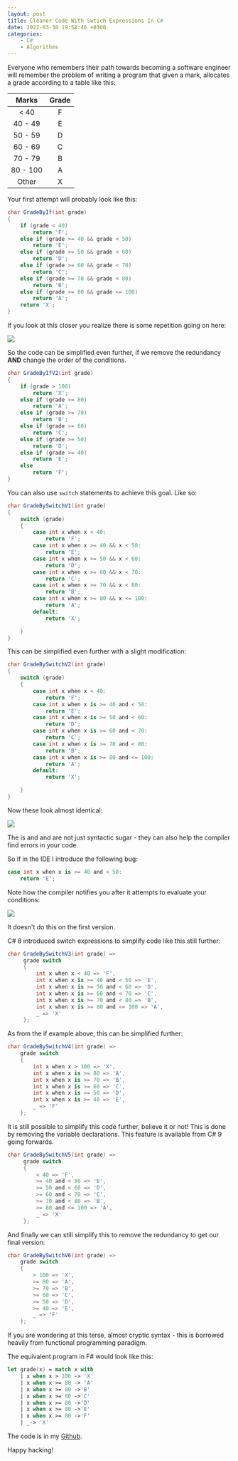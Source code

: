 ```yaml
---
layout: post
title: Cleaner Code With Swtich Expressions In C#
date: 2022-03-30 19:58:46 +0300
categories:
    - C#
    - Algorithms
---
```

Everyone who remembers their path towards becoming a software engineer will remember the problem of writing a program that given a mark, allocates a grade according to a table like this:

| Marks | Grade |
|:-------:|:-------:|
| < 40   | F     |
| 40 - 49   | E     |
| 50 - 59   | D     |
| 60 - 69   | C     |
| 70 - 79   | B     |
| 80 - 100   | A     |
| Other  | X     |

Your first attempt will probably look like this:

```csharp
char GradeByIf(int grade)
{
    if (grade < 40)
        return 'F';
    else if (grade >= 40 && grade < 50)
        return 'E';
    else if (grade >= 50 && grade < 60)
        return 'D';
    else if (grade >= 60 && grade < 70)
        return 'C';
    else if (grade >= 70 && grade < 80)
        return 'B';
    else if (grade >= 80 && grade <= 100)
        return 'A';
    return 'X';
}
```

If you look at this closer you realize there is some repetition going on here:

![](../images/2022/03/Repeat.png)

So the code can be simplified even further, if we remove the redundancy **AND** change the order of the conditions.

```csharp
char GradeByIfV2(int grade)
{
    if (grade > 100)
        return 'X';
    else if (grade >= 80)
        return 'A';
    else if (grade >= 70)
        return 'B';
    else if (grade >= 60)
        return 'C';
    else if (grade >= 50)
        return 'D';
    else if (grade >= 40)
        return 'E';
    else
        return 'F';
}
```

You can also use `switch` statements to achieve this goal. Like so:

```csharp
char GradeBySwitchV1(int grade)
{
    switch (grade)
    {
        case int x when x < 40:
            return 'F';
        case int x when x >= 40 && x < 50:
            return 'E';
        case int x when x >= 50 && x < 60:
            return 'D';
        case int x when x >= 60 && x < 70:
            return 'C';
        case int x when x >= 70 && x < 80:
            return 'B';
        case int x when x >= 80 && x <= 100:
            return 'A';
        default:
            return 'X';

    }
}
```

This can be simplified even further with a slight modification:

```csharp
char GradeBySwitchV2(int grade)
{
    switch (grade)
    {
        case int x when x < 40:
            return 'F';
        case int x when x is >= 40 and < 50:
            return 'E';
        case int x when x is >= 50 and < 60:
            return 'D';
        case int x when x is >= 60 and < 70:
            return 'C';
        case int x when x is >= 70 and < 80:
            return 'B';
        case int x when x is >= 80 and <= 100:
            return 'A';
        default:
            return 'X';

    }
}
```

Now these look almost identical:

![](../images/2022/03/Diff.png)

The is and and are not just syntactic sugar - they can also help the compiler find errors in your code.

So if in the IDE I introduce the following bug:

```csharp
case int x when x is >= 40 and < 50:
    return 'E';
```

Note how the compiler notifies you after it attempts to evaluate your conditions:

![](../images/2022/03/CompilerHelp.png)

It doesn't do this on the first version.

C# 8 introduced switch expressions to simplify code like this still further:

```csharp
char GradeBySwitchV3(int grade) =>
     grade switch
     {
         int x when x < 40 => 'F',
         int x when x is >= 40 and < 50 => 'E',
         int x when x is >= 50 and < 60 => 'D',
         int x when x is >= 60 and < 70 => 'C',
         int x when x is >= 70 and < 80 => 'B',
         int x when x is >= 80 and <= 100 => 'A',
         _ => 'X'
     };
```

As from the if example above, this can be simplified further:

```csharp
char GradeBySwitchV4(int grade) =>
    grade switch
    {
        int x when x > 100 => 'X',
        int x when x is >= 80 => 'A',
        int x when x is >= 70 => 'B',
        int x when x is >= 60 => 'C',
        int x when x is >= 50 => 'D',
        int x when x is >= 40 => 'E',
        _ => 'F'
    };
```

It is still possible to simplify this code further, believe it or not! This is done by removing the variable declarations. This feature is available from C# 9 going forwards.

```csharp
char GradeBySwitchV5(int grade) =>
     grade switch
     {
         < 40 => 'F',
         >= 40 and < 50 => 'E',
         >= 50 and < 60 => 'D',
         >= 60 and < 70 => 'C',
         >= 70 and < 80 => 'B',
         >= 80 and <= 100 => 'A',
         _ => 'X'
     };
```

And finally we can still simplify this to remove the redundancy to get our final version:

```csharp
char GradeBySwitchV6(int grade) =>
    grade switch
    {
        > 100 => 'X',
        >= 80 => 'A',
        >= 70 => 'B',
        >= 60 => 'C',
        >= 50 => 'D',
        >= 40 => 'E',
        _ => 'F'
    };
```

If you are wondering at this terse, almost cryptic syntax - this is borrowed heavily from functional programming paradigm.

The equivalent program in F# would look like this:

```fsharp
let grade(x) = match x with
    | x when x > 100 -> 'X'
    | x when x >= 80 -> 'A'
    | x when x >= 80 ->'B'
    | x when x >= 80 ->'C'
    | x when x >= 80 ->'D'
    | x when x >= 80 ->'E'
    | x when x >= 80 ->'F'
    | _-> 'X'
```

The code is in my [Github](https://github.com/conradakunga/BlogCode/tree/master/2022-03-29%20-%20Clearer%20Code%20With%20Swtich%20Expressions%20In%20C%23).

Happy hacking!